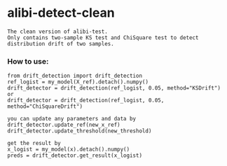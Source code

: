 # alibi-detect-clean
    The clean version of alibi-test.
    Only contains two-sample KS test and ChiSquare test to detect distribution drift of two samples.

### How to use:
    from drift_detection import drift_detection
    ref_logist = my_model(X_ref).detach().numpy()
    drift_detector = drift_detection(ref_logist, 0.05, method="KSDrift")
    or
    drift_detector = drift_detection(ref_logist, 0.05, method="ChiSquareDrift")
    
    you can update any parameters and data by
    drift_detector.update_ref(new_x_ref)
    drift_detector.update_threshold(new_threshold)
    
    get the result by 
    x_logist = my_model(x).detach().numpy()
    preds = drift_detector.get_result(x_logist)
